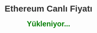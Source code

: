 <!DOCTYPE html>
<html lang="en">
<head>
  <meta charset="UTF-8">
  <meta name="viewport" content="width=device-width, initial-scale=1.0">
  <title>Ethereum Canlı Fiyatı</title>
  <style>
    body {
      font-family: Arial, sans-serif;
      text-align: center;
      padding: 20px;
    }
    h1 {
      color: #333;
    }
    #eth-price {
      font-size: 24px;
      font-weight: bold;
      color: #008000;
    }
  </style>
</head>
<body>
  <h1>Ethereum Canlı Fiyatı</h1>
  <div id="eth-price">Yükleniyor...</div>
  <script>
    async function getEthPrice() {
      try {
        const response = await fetch('https://api.coingecko.com/api/v3/simple/price?ids=ethereum&vs_currencies=usd');
        const data = await response.json();
        document.getElementById('eth-price').textContent = '$' + data.ethereum.usd;
      } catch (error) {
        document.getElementById('eth-price').textContent = "Veri alınamadı!";
        console.error("Hata oluştu:", error);
      }
    }
    
    getEthPrice(); // Sayfa açıldığında çalıştır
    setInterval(getEthPrice, 1000); // Her saniye güncelle
  </script>
</body>
</html>
